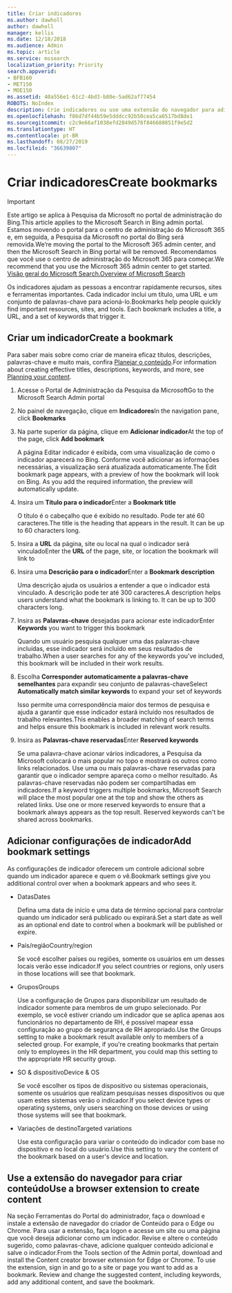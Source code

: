 ```yaml
---
title: Criar indicadores
ms.author: dawholl
author: dawholl
manager: kellis
ms.date: 12/18/2018
ms.audience: Admin
ms.topic: article
ms.service: mssearch
localization_priority: Priority
search.appverid:
- BFB160
- MET150
- MOE150
ms.assetid: 40a556e1-61c2-4bd3-b80e-5ad62af77454
ROBOTS: NoIndex
description: Crie indicadores ou use uma extensão do navegador para adicioná-los aos seus resultados de trabalho da Pesquisa da Microsoft
ms.openlocfilehash: f86d7df44b59e5dddcc92b50cea5ca6517bd8de1
ms.sourcegitcommit: c2c9e66af1038efd2849d578f846680851f9e5d2
ms.translationtype: HT
ms.contentlocale: pt-BR
ms.lasthandoff: 08/27/2019
ms.locfileid: "36639807"
---
```

# <a name="create-bookmarks"></a><span data-ttu-id="5173a-103">Criar indicadores</span><span class="sxs-lookup"><span data-stu-id="5173a-103">Create bookmarks</span></span>

> [!IMPORTANT]
> <span data-ttu-id="5173a-104">Este artigo se aplica à Pesquisa da Microsoft no portal de administração do Bing.</span><span class="sxs-lookup"><span data-stu-id="5173a-104">This article applies to the Microsoft Search in Bing admin portal.</span></span> <span data-ttu-id="5173a-105">Estamos movendo o portal para o centro de administração do Microsoft 365 e, em seguida, a Pesquisa da Microsoft no portal do Bing será removida.</span><span class="sxs-lookup"><span data-stu-id="5173a-105">We’re moving the portal to the Microsoft 365 admin center, and then the Microsoft Search in Bing portal will be removed.</span></span> <span data-ttu-id="5173a-106">Recomendamos que você use o centro de administração do Microsoft 365 para começar.</span><span class="sxs-lookup"><span data-stu-id="5173a-106">We recommend that you use the Microsoft 365 admin center to get started.</span></span> [<span data-ttu-id="5173a-107">Visão geral do Microsoft Search.</span><span class="sxs-lookup"><span data-stu-id="5173a-107">Overview of Microsoft Search</span></span>](overview-microsoft-search.md)
    
<span data-ttu-id="5173a-p102">Os indicadores ajudam as pessoas a encontrar rapidamente recursos, sites e ferramentas importantes. Cada indicador inclui um título, uma URL e um conjunto de palavras-chave para acioná-lo.</span><span class="sxs-lookup"><span data-stu-id="5173a-p102">Bookmarks help people quickly find important resources, sites, and tools. Each bookmark includes a title, a URL, and a set of keywords that trigger it.</span></span>
  
## <a name="create-a-bookmark"></a><span data-ttu-id="5173a-110">Criar um indicador</span><span class="sxs-lookup"><span data-stu-id="5173a-110">Create a bookmark</span></span>

<span data-ttu-id="5173a-111">Para saber mais sobre como criar de maneira eficaz títulos, descrições, palavras-chave e muito mais, confira [Planejar o conteúdo](plan-your-content.md).</span><span class="sxs-lookup"><span data-stu-id="5173a-111">For information about creating effective titles, descriptions, keywords, and more, see [Planning your content](plan-your-content.md).</span></span>
  
1. <span data-ttu-id="5173a-112">Acesse o Portal de Administração da Pesquisa da Microsoft</span><span class="sxs-lookup"><span data-stu-id="5173a-112">Go to the Microsoft Search Admin portal</span></span>
    
2. <span data-ttu-id="5173a-113">No painel de navegação, clique em **Indicadores**</span><span class="sxs-lookup"><span data-stu-id="5173a-113">In the navigation pane, click **Bookmarks**</span></span>
    
3. <span data-ttu-id="5173a-114">Na parte superior da página, clique em **Adicionar indicador**</span><span class="sxs-lookup"><span data-stu-id="5173a-114">At the top of the page, click **Add bookmark**</span></span>
    
    <span data-ttu-id="5173a-p103">A página Editar indicador é exibida, com uma visualização de como o indicador aparecerá no Bing. Conforme você adicionar as informações necessárias, a visualização será atualizada automaticamente.</span><span class="sxs-lookup"><span data-stu-id="5173a-p103">The Edit bookmark page appears, with a preview of how the bookmark will look on Bing. As you add the required information, the preview will automatically update.</span></span>
    
4. <span data-ttu-id="5173a-117">Insira um **Título para o indicador**</span><span class="sxs-lookup"><span data-stu-id="5173a-117">Enter a **Bookmark title**</span></span>
    
    <span data-ttu-id="5173a-p104">O título é o cabeçalho que é exibido no resultado. Pode ter até 60 caracteres.</span><span class="sxs-lookup"><span data-stu-id="5173a-p104">The title is the heading that appears in the result. It can be up to 60 characters long.</span></span>
    
5. <span data-ttu-id="5173a-120">Insira a **URL** da página, site ou local na qual o indicador será vinculado</span><span class="sxs-lookup"><span data-stu-id="5173a-120">Enter the **URL** of the page, site, or location the bookmark will link to</span></span> 
    
6. <span data-ttu-id="5173a-121">Insira uma **Descrição para o indicador**</span><span class="sxs-lookup"><span data-stu-id="5173a-121">Enter a **Bookmark description**</span></span>
    
    <span data-ttu-id="5173a-p105">Uma descrição ajuda os usuários a entender a que o indicador está vinculado. A descrição pode ter até 300 caracteres.</span><span class="sxs-lookup"><span data-stu-id="5173a-p105">A description helps users understand what the bookmark is linking to. It can be up to 300 characters long.</span></span>
    
7. <span data-ttu-id="5173a-124">Insira as **Palavras-chave** desejadas para acionar este indicador</span><span class="sxs-lookup"><span data-stu-id="5173a-124">Enter **Keywords** you want to trigger this bookmark</span></span> 
    
    <span data-ttu-id="5173a-125">Quando um usuário pesquisa qualquer uma das palavras-chave incluídas, esse indicador será incluído em seus resultados de trabalho.</span><span class="sxs-lookup"><span data-stu-id="5173a-125">When a user searches for any of the keywords you've included, this bookmark will be included in their work results.</span></span>
    
8. <span data-ttu-id="5173a-126">Escolha **Corresponder automaticamente a palavras-chave semelhantes** para expandir seu conjunto de palavras-chave</span><span class="sxs-lookup"><span data-stu-id="5173a-126">Select **Automatically match similar keywords** to expand your set of keywords</span></span> 
    
    <span data-ttu-id="5173a-127">Isso permite uma correspondência maior dos termos de pesquisa e ajuda a garantir que esse indicador estará incluído nos resultados de trabalho relevantes.</span><span class="sxs-lookup"><span data-stu-id="5173a-127">This enables a broader matching of search terms and helps ensure this bookmark is included in relevant work results.</span></span>
    
9. <span data-ttu-id="5173a-128">Insira as **Palavras-chave reservadas**</span><span class="sxs-lookup"><span data-stu-id="5173a-128">Enter **Reserved keywords**</span></span>
    
    <span data-ttu-id="5173a-p106">Se uma palavra-chave acionar vários indicadores, a Pesquisa da Microsoft colocará o mais popular no topo e mostrará os outros como links relacionados. Use uma ou mais palavras-chave reservadas para garantir que o indicador sempre apareça como o melhor resultado. As palavras-chave reservadas não podem ser compartilhadas em indicadores.</span><span class="sxs-lookup"><span data-stu-id="5173a-p106">If a keyword triggers multiple bookmarks, Microsoft Search will place the most popular one at the top and show the others as related links. Use one or more reserved keywords to ensure that a bookmark always appears as the top result. Reserved keywords can't be shared across bookmarks.</span></span>
    
## <a name="add-bookmark-settings"></a><span data-ttu-id="5173a-132">Adicionar configurações de indicador</span><span class="sxs-lookup"><span data-stu-id="5173a-132">Add bookmark settings</span></span>

<span data-ttu-id="5173a-133">As configurações de indicador oferecem um controle adicional sobre quando um indicador aparece e quem o vê.</span><span class="sxs-lookup"><span data-stu-id="5173a-133">Bookmark settings give you additional control over when a bookmark appears and who sees it.</span></span>
  
- <span data-ttu-id="5173a-134">Datas</span><span class="sxs-lookup"><span data-stu-id="5173a-134">Dates</span></span>
    
    <span data-ttu-id="5173a-135">Defina uma data de início e uma data de término opcional para controlar quando um indicador será publicado ou expirará.</span><span class="sxs-lookup"><span data-stu-id="5173a-135">Set a start date as well as an optional end date to control when a bookmark will be published or expire.</span></span> 
    
- <span data-ttu-id="5173a-136">País/região</span><span class="sxs-lookup"><span data-stu-id="5173a-136">Country/region</span></span>
    
    <span data-ttu-id="5173a-137">Se você escolher países ou regiões, somente os usuários em um desses locais verão esse indicador.</span><span class="sxs-lookup"><span data-stu-id="5173a-137">If you select countries or regions, only users in those locations will see that bookmark.</span></span>
    
- <span data-ttu-id="5173a-138">Grupos</span><span class="sxs-lookup"><span data-stu-id="5173a-138">Groups</span></span>
    
    <span data-ttu-id="5173a-p107">Use a configuração de Grupos para disponibilizar um resultado de indicador somente para membros de um grupo selecionado. Por exemplo, se você estiver criando um indicador que se aplica apenas aos funcionários no departamento de RH, é possível mapear essa configuração ao grupo de segurança de RH apropriado.</span><span class="sxs-lookup"><span data-stu-id="5173a-p107">Use the Groups setting to make a bookmark result available only to members of a selected group. For example, if you're creating bookmarks that pertain only to employees in the HR department, you could map this setting to the appropriate HR security group.</span></span>
    
- <span data-ttu-id="5173a-141">SO &amp; dispositivo</span><span class="sxs-lookup"><span data-stu-id="5173a-141">Device &amp; OS</span></span>
    
    <span data-ttu-id="5173a-142">Se você escolher os tipos de dispositivo ou sistemas operacionais, somente os usuários que realizam pesquisas nesses dispositivos ou que usam estes sistemas verão o indicador.</span><span class="sxs-lookup"><span data-stu-id="5173a-142">If you select device types or operating systems, only users searching on those devices or using those systems will see that bookmark.</span></span>
    
- <span data-ttu-id="5173a-143">Variações de destino</span><span class="sxs-lookup"><span data-stu-id="5173a-143">Targeted variations</span></span>
    
    <span data-ttu-id="5173a-144">Use esta configuração para variar o conteúdo do indicador com base no dispositivo e no local do usuário.</span><span class="sxs-lookup"><span data-stu-id="5173a-144">Use this setting to vary the content of the bookmark based on a user's device and location.</span></span>
    
## <a name="use-a-browser-extension-to-create-content"></a><span data-ttu-id="5173a-145">Use a extensão do navegador para criar conteúdo</span><span class="sxs-lookup"><span data-stu-id="5173a-145">Use a browser extension to create content</span></span>

<span data-ttu-id="5173a-p108">Na seção Ferramentas do Portal do administrador, faça o download e instale a extensão de navegador do criador de Conteúdo para o Edge ou Chrome. Para usar a extensão, faça logon e acesse um site ou uma página que você deseja adicionar como um indicador. Revise e altere o conteúdo sugerido, como palavras-chave, adicione qualquer conteúdo adicional e salve o indicador.</span><span class="sxs-lookup"><span data-stu-id="5173a-p108">From the Tools section of the Admin portal, download and install the Content creator browser extension for Edge or Chrome. To use the extension, sign in and go to a site or page you want to add as a bookmark. Review and change the suggested content, including keywords, add any additional content, and save the bookmark.</span></span>